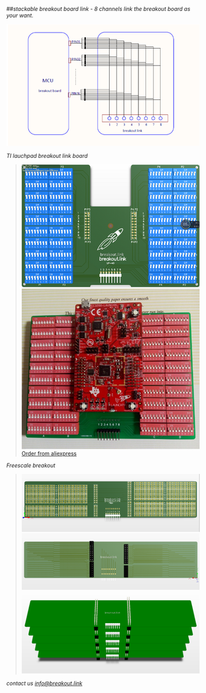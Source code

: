 
##*stackable breakout board link - 8 channels* *link the breakout board as your want.*


![description](/images/description.png)


*TI lauchpad breakout link board*
> ![description](/images/lp-40.png)
> ![lauchpad breakout link](/images/lp-40.jpg)
> [Order from aliexpress](http://www.aliexpress.com/item/stackable-TI-launchpad-8-channels-breakout-link-board/32577837413.html?spm=2114.01020208.3.9.lQIEId&ws_ab_test=searchweb201556_1,searchweb201644_3_10001_10002_10005_10006_10003_10004_62,searchweb201560_8,searchweb1451318400_6151)

*Freescale breakout*
>![Freescale frong](/images/fdmFront.png)
>![Freescale back](/images/fdmBack.png)
>![Freescale back](/images/fdmStack.png)

*contact us info@breakout.link*
